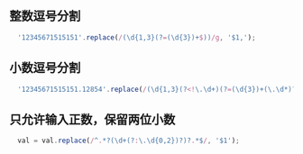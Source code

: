 ## 整数逗号分割
``` javascript
  '12345671515151'.replace(/(\d{1,3}(?=(\d{3})+$))/g, '$1,');
```
## 小数逗号分割
``` javascript
  '12345671515151.12854'.replace(/(\d{1,3}(?<!\.\d+)(?=(\d{3})+(\.\d*)?$))/g, '$1,');
```

## 只允许输入正数，保留两位小数
``` javascript
  val = val.replace(/^.*?(\d+(?:\.\d{0,2})?)?.*$/, '$1');
```